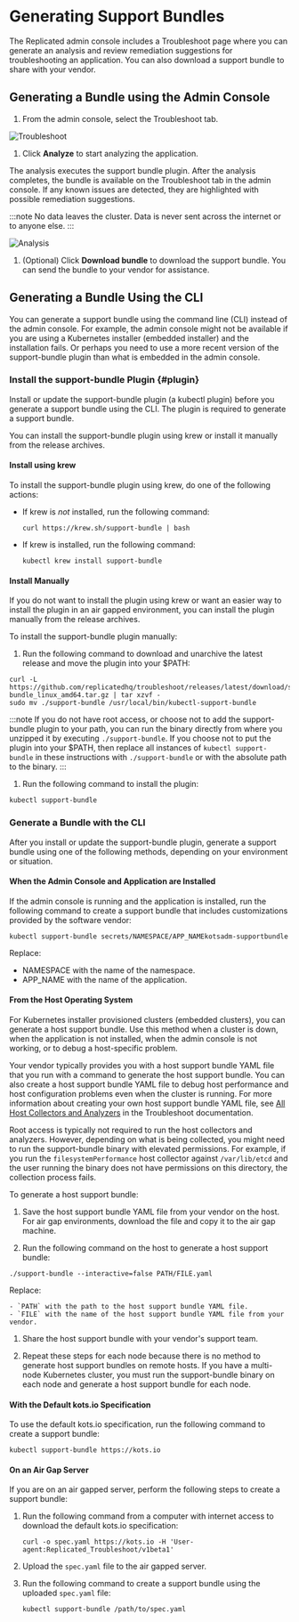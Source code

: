 # Generating Support Bundles

The Replicated admin console includes a Troubleshoot page where you can generate an analysis and review remediation suggestions for troubleshooting an application. You can also download a support bundle to share with your vendor.

## Generating a Bundle using the Admin Console

1. From the admin console, select the Troubleshoot tab.

  ![Troubleshoot](/images/troubleshoot.png)

1. Click **Analyze** to start analyzing the application.

  The analysis executes the support bundle plugin. After the analysis completes, the bundle is available on the Troubleshoot tab in the admin console. If any known issues are detected, they are highlighted with possible remediation suggestions.

  :::note
  No data leaves the cluster. Data is never sent across the internet or to anyone else.
  :::

  ![Analysis](/images/analysis.png)

1. (Optional) Click **Download bundle** to download the support bundle. You can send the bundle to your vendor for assistance.

## Generating a Bundle Using the CLI

You can generate a support bundle using the command line (CLI) instead of the admin console. For example, the admin console might not be available if you are using a Kubernetes installer (embedded installer) and the installation fails. Or perhaps you need to use a more recent version of the support-bundle plugin than what is embedded in the admin console.

### Install the support-bundle Plugin {#plugin}

Install or update the support-bundle plugin (a kubectl plugin) before you generate a support bundle using the CLI. The plugin is required to generate a support bundle.

You can install the support-bundle plugin using krew or install it manually from the release archives.

#### Install using krew

To install the support-bundle plugin using krew, do one of the following actions:

- If krew is _not_ installed, run the following command:

    ```
    curl https://krew.sh/support-bundle | bash
    ```

- If krew is installed, run the following command:

    ```
    kubectl krew install support-bundle
    ```
#### Install Manually

If you do not want to install the plugin using krew or want an easier way to install the plugin in an air gapped environment, you can install the plugin manually from the release archives.

To install the support-bundle plugin manually:

1. Run the following command to download and unarchive the latest release and move the plugin into your $PATH:

  ```
  curl -L https://github.com/replicatedhq/troubleshoot/releases/latest/download/support-bundle_linux_amd64.tar.gz | tar xzvf -
  sudo mv ./support-bundle /usr/local/bin/kubectl-support-bundle
  ```
  :::note
  If you do not have root access, or choose not to add the support-bundle plugin to your path, you can run the binary directly from where you unzipped it by executing `./support-bundle`.  If you choose not to put the plugin into your $PATH, then replace all instances of `kubectl support-bundle` in these instructions with `./support-bundle` or with the absolute path to the binary.
  :::

1. Run the following command to install the plugin:

  ```
  kubectl support-bundle
  ```


### Generate a Bundle with the CLI

After you install or update the support-bundle plugin, generate a support bundle using one of the following methods, depending on your environment or situation.

#### When the Admin Console and Application are Installed

If the admin console is running and the application is installed, run the following command to create a support bundle that includes customizations provided by the software vendor:

  ```
  kubectl support-bundle secrets/NAMESPACE/APP_NAMEkotsadm-supportbundle
  ```

Replace:

- NAMESPACE with the name of the namespace.
- APP_NAME with the name of the application.

#### From the Host Operating System

For Kubernetes installer provisioned clusters (embedded clusters), you can generate a host support bundle. Use this method when a cluster is down, when the application is not installed, when the admin console is not working, or to debug a host-specific problem.

Your vendor typically provides you with a host support bundle YAML file that you run with a command to generate the host support bundle. You can also create a host support bundle YAML file to debug host performance and host configuration problems even when the cluster is running. For more information about creating your own host support bundle YAML file, see [All Host Collectors and Analyzers](https://troubleshoot.sh/docs/host-collect-analyze/all/) in the Troubleshoot documentation.

Root access is typically not required to run the host collectors and analyzers. However, depending on what is being collected, you might need to run the support-bundle binary with elevated permissions. For example, if you run the `filesystemPerformance` host collector against `/var/lib/etcd` and the user running the binary does not have permissions on this directory, the collection process fails.

To generate a host support bundle:

1. Save the host support bundle YAML file from your vendor on the host. For air gap environments, download the file and copy it to the air gap machine.

1. Run the following command on the host to generate a host support bundle:

  ```
  ./support-bundle --interactive=false PATH/FILE.yaml
  ```
  Replace:

    - `PATH` with the path to the host support bundle YAML file.
    - `FILE` with the name of the host support bundle YAML file from your vendor.

1. Share the host support bundle with your vendor's support team.

1. Repeat these steps for each node because there is no method to generate host support bundles on remote hosts. If you have a multi-node Kubernetes cluster, you must run the support-bundle binary on each node and generate a host support bundle for each node.

#### With the Default kots.io Specification

To use the default kots.io specification, run the following command to create a support bundle:

  ```
  kubectl support-bundle https://kots.io
  ```

#### On an Air Gap Server
If you are on an air gapped server, perform the following steps to create a support bundle:

1. Run the following command from a computer with internet access to download the default kots.io specification:

    ```
    curl -o spec.yaml https://kots.io -H 'User-agent:Replicated_Troubleshoot/v1beta1'
    ```

1. Upload the `spec.yaml` file to the air gapped server.

1. Run the following command to create a support bundle using the uploaded `spec.yaml` file:

    ```
    kubectl support-bundle /path/to/spec.yaml
    ```
